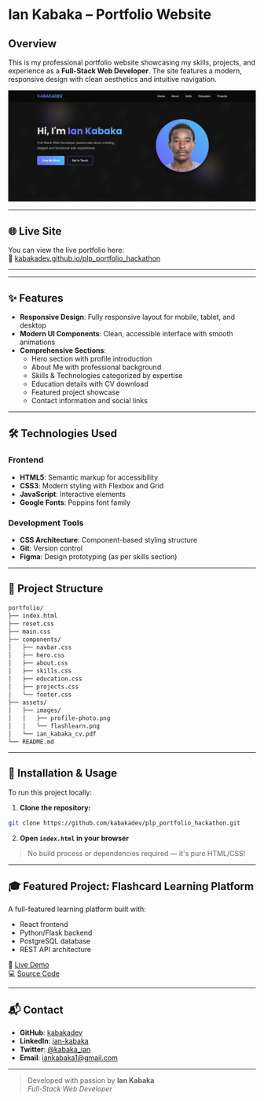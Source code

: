 # Ian Kabaka – Portfolio Website

## Overview

This is my professional portfolio website showcasing my skills, projects, and experience as a **Full-Stack Web Developer**. The site features a modern, responsive design with clean aesthetics and intuitive navigation.

![Portfolio Screenshot](assets/images/portfolio_screenshot.png)

---

## 🌐 Live Site

You can view the live portfolio here:  
🔗 [kabakadev.github.io/plp_portfolio_hackathon](https://kabakadev.github.io/plp_portfolio_hackathon/)

---

---

## ✨ Features

- **Responsive Design**: Fully responsive layout for mobile, tablet, and desktop
- **Modern UI Components**: Clean, accessible interface with smooth animations
- **Comprehensive Sections**:
  - Hero section with profile introduction
  - About Me with professional background
  - Skills & Technologies categorized by expertise
  - Education details with CV download
  - Featured project showcase
  - Contact information and social links

---

## 🛠 Technologies Used

### Frontend

- **HTML5**: Semantic markup for accessibility
- **CSS3**: Modern styling with Flexbox and Grid
- **JavaScript**: Interactive elements
- **Google Fonts**: Poppins font family

### Development Tools

- **CSS Architecture**: Component-based styling structure
- **Git**: Version control
- **Figma**: Design prototyping (as per skills section)

---

## 📁 Project Structure

```
portfolio/
├── index.html
├── reset.css
├── main.css
├── components/
│   ├── navbar.css
│   ├── hero.css
│   ├── about.css
│   ├── skills.css
│   ├── education.css
│   ├── projects.css
│   └── footer.css
├── assets/
│   ├── images/
│   │   ├── profile-photo.png
│   │   └── flashlearn.png
│   └── ian_kabaka_cv.pdf
└── README.md
```

---

## 🚀 Installation & Usage

To run this project locally:

1. **Clone the repository:**

```bash
git clone https://github.com/kabakadev/plp_portfolio_hackathon.git
```

2. **Open `index.html` in your browser**

> No build process or dependencies required — it's pure HTML/CSS!

---

## 🎓 Featured Project: Flashcard Learning Platform

A full-featured learning platform built with:

- React frontend
- Python/Flask backend
- PostgreSQL database
- REST API architecture

🔗 [Live Demo](https://flashlearn254.netlify.app/)  
💻 [Source Code](https://github.com/kabakadev/flashlearn-frontend.git)

---

## 📬 Contact

- **GitHub**: [kabakadev](https://github.com/kabakadev)
- **LinkedIn**: [ian-kabaka](https://www.linkedin.com/in/ian-kabaka)
- **Twitter**: [@kabaka_ian](https://twitter.com/kabaka_ian)
- **Email**: iankabaka1@gmail.com

---

> Developed with passion by **Ian Kabaka**  
> _Full-Stack Web Developer_
